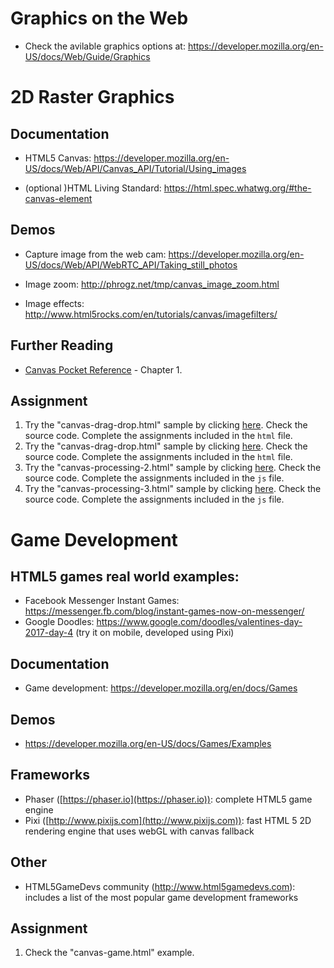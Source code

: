 # Graphics on the Web

- Check the avilable graphics options at: <https://developer.mozilla.org/en-US/docs/Web/Guide/Graphics>

# 2D Raster Graphics

## Documentation

- HTML5 Canvas: <https://developer.mozilla.org/en-US/docs/Web/API/Canvas_API/Tutorial/Using_images>

- (optional )HTML Living Standard: <https://html.spec.whatwg.org/#the-canvas-element>

Demos
-----

-   Capture image from the web cam:
    <https://developer.mozilla.org/en-US/docs/Web/API/WebRTC_API/Taking_still_photos>

-   Image zoom: <http://phrogz.net/tmp/canvas_image_zoom.html>

-   Image effects: <http://www.html5rocks.com/en/tutorials/canvas/imagefilters/>

Further Reading
---------------

-   [Canvas Pocket Reference](http://ase.softmentor.ro/Multimedia/resurse/OReilly%20-%20Canvas%20Pocket%20Reference.pdf) -  Chapter 1.

## Assignment
1. Try the "canvas-drag-drop.html" sample by clicking [here](https://ase-multimedia.azurewebsites.net/canvas-bar-chart.html). Check the source code. Complete the assignments included in the ```html``` file. 
2. Try the "canvas-drag-drop.html" sample by clicking [here](https://ase-multimedia.azurewebsites.net/canvas-drag-drop.html). Check the source code. Complete the assignments included in the ```html``` file. 
3. Try the "canvas-processing-2.html" sample by clicking [here](https://ase-multimedia.azurewebsites.net/canvas-processing-2.html). Check the source code. Complete the assignments included in the `js` file.
4. Try the "canvas-processing-3.html" sample by clicking [here](https://ase-multimedia.azurewebsites.net/canvas-processing-3.html). Check the source code. Complete the assignments included in the `js` file.

# Game Development

## HTML5 games real world examples:
- Facebook Messenger Instant Games: https://messenger.fb.com/blog/instant-games-now-on-messenger/
- Google Doodles: https://www.google.com/doodles/valentines-day-2017-day-4 (try it on mobile, developed using Pixi)

## Documentation
-   Game development: <https://developer.mozilla.org/en/docs/Games>

## Demos
-   <https://developer.mozilla.org/en-US/docs/Games/Examples>

## Frameworks
- Phaser ([https://phaser.io](https://phaser.io)): complete HTML5 game engine
- Pixi ([http://www.pixijs.com](http://www.pixijs.com)): fast HTML 5 2D rendering engine that uses webGL with canvas fallback

## Other
-   HTML5GameDevs community (<http://www.html5gamedevs.com>): includes a list of the most popular game development frameworks

## Assignment
1. Check the "canvas-game.html" example.
